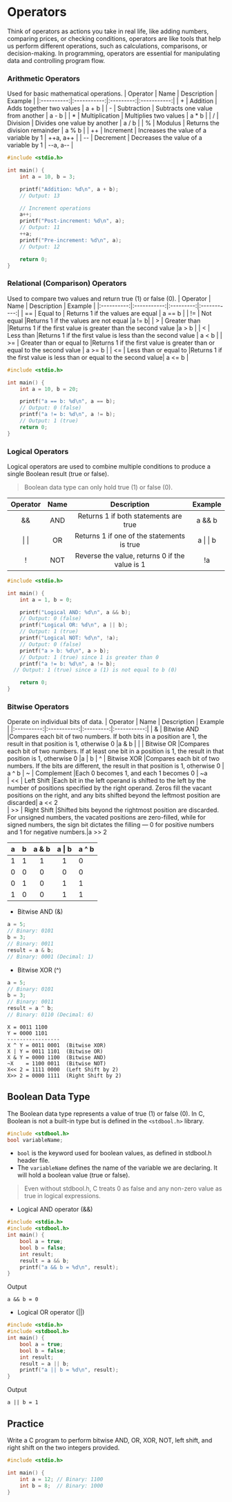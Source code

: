 # Operators

Think of operators as actions you take in real life, like adding numbers, comparing prices, or checking conditions, operators are like tools that help us perform different operations, such as calculations, comparisons, or decision-making. In programming, operators are essential for manipulating data and controlling program flow.




### Arithmetic Operators

Used for basic mathematical operations.
| Operator | Name   | Description | Example  |
|:----------:|:-----------:|:---------:|:-----------:|
| +      |  Addition   |   	Adds together two values      |     a + b        |
| -      |   Subtraction  | Subtracts one value from another     |     a - b         |
| *      |   Multiplication  |    Multiplies two values     |    a * b         |
| /      |   	Division  |    Divides one value by another     |     a / b       |
| %      |    Modulus |      Returns the division remainder   |   a % b          |
| ++     |    Increment |     	Increases the value of a variable by 1    |   ++a, a++        |
| --     |    Decrement |     	Decreases the value of a variable by 1    |  --a, a--  |

 
```c
#include <stdio.h>

int main() {
    int a = 10, b = 3;

    printf("Addition: %d\n", a + b);
    // Output: 13

    // Increment operations
    a++;
    printf("Post-increment: %d\n", a);
    // Output: 11
    ++a;
    printf("Pre-increment: %d\n", a);
    // Output: 12

    return 0;
}
```
### Relational (Comparison) Operators

Used to compare two values and return true (1) or false (0).
| Operator | Name   | Description | Example  |
|:----------:|:-----------:|:---------:|:-----------:|
| ==          |  	Equal to   |   Returns 1 if the values are equal     |    a == b         |
| !=      | Not equal  |Returns 1 if the values are not equal |a != b|
| >      | Greater than |Returns 1 if the first value is greater than the second value |a > b |
| <      | Less than  |Returns 1 if the first value is less than the second value | a < b |
| >=     | Greater than or equal to |Returns 1 if the first value is greater than or equal to the second value |   a >= b   |
| <=     | Less than or equal to |Returns 1 if the first value is less than or equal to the second value|      a <= b        |  

```c
#include <stdio.h>

int main() {
    int a = 10, b = 20;

    printf("a == b: %d\n", a == b);
    // Output: 0 (false)
    printf("a != b: %d\n", a != b);
    // Output: 1 (true)
    return 0;
}
```


### Logical Operators

Logical operators are used to combine multiple conditions to produce a single Boolean result (true or false).
>Boolean data type can only hold true (1) or false (0).

| Operator | Name   | Description | Example  |
|:----------:|:-----------:|:---------:|:-----------:|
| &&     | AND |Returns 1 if both statements are true | a && b |
|  \| \|   | OR |Returns 1 if one of the statements is true | a \| \| b   |
| !      |	NOT | Reverse the value, returns 0 if the value is 1|!a |


```c
#include <stdio.h>

int main() {
    int a = 1, b = 0;

    printf("Logical AND: %d\n", a && b);
    // Output: 0 (false)
    printf("Logical OR: %d\n", a || b);
    // Output: 1 (true)
    printf("Logical NOT: %d\n", !a);
    // Output: 0 (false)
    printf("a > b: %d\n", a > b);
    // Output: 1 (true) since 1 is greater than 0
    printf("a != b: %d\n", a != b);
  // Output: 1 (true) since a (1) is not equal to b (0)

    return 0;
}
```

### Bitwise Operators

Operate on individual bits of data.
| Operator | Name   | Description | Example  |
|:----------:|:-----------:|:---------:|:-----------:|
| &      | Bitwise AND |Compares each bit of two numbers. If both bits in a position are 1, the result in that position is 1, otherwise 0     |a & b 
| \|     | Bitwise OR  |Compares each bit of two numbers. If at least one bit in a position is 1, the result in that position is 1, otherwise 0     |a \| b 
| ^      | Bitwise XOR |Compares each bit of two numbers. If the bits are different, the result in that position is 1, otherwise 0       | a ^ b
| ~      | Complement  |Each 0 becomes 1, and each 1 becomes 0   | ~a  
| <<     | Left Shift  |Each bit in the left operand is shifted to the left by the number of positions specified by the right operand. Zeros fill the vacant positions on the right, and any bits shifted beyond the leftmost position are discarded|  a << 2   
| >>     |  Right Shift |Shifted bits beyond the rightmost position are discarded. For unsigned numbers, the vacated positions are zero-filled, while for signed numbers, the sign bit dictates the filling — 0 for positive numbers and 1 for negative numbers.|a >> 2 


   | a | b | a & b | a \| b | a ^ b |
   |:---:|:---:|:-------:|:--------:|-------|
   | 1 | 1 | 1     | 1      | 0     |
   | 0 | 0 | 0     | 0      | 0     |
   | 0 | 1 | 0     | 1      | 1     |
   | 1 | 0 | 0     | 1      | 1     |
 
 * Bitwise AND (&)
```c
a = 5;
// Binary: 0101
b = 3;
// Binary: 0011
result = a & b;
// Binary: 0001 (Decimal: 1)
```
 * Bitwise XOR (^)
```c
a = 5;
// Binary: 0101
b = 3;
// Binary: 0011
result = a ^ b;
// Binary: 0110 (Decimal: 6)
```



```
X = 0011 1100
Y = 0000 1101
-----------------
X ^ Y = 0011 0001  (Bitwise XOR)
X | Y = 0011 1101  (Bitwise OR)
X & Y = 0000 1100  (Bitwise AND)
~X    = 1100 0011  (Bitwise NOT)
X<< 2 = 1111 0000  (Left Shift by 2)
X>> 2 = 0000 1111  (Right Shift by 2)

```


## Boolean Data Type

The Boolean data type represents a value of true (1) or false (0). In C, Boolean is not a built-in type but is defined in the `<stdbool.h>` library.


```c
#include <stdbool.h>
bool variableName;
```

* `bool` is the keyword used for boolean values, as defined in stdbool.h header file.
* The `variableName` defines the name of the variable we are declaring. It will hold a boolean value (true or false).
> Even without stdbool.h, C treats 0 as false and any non-zero value as true in logical expressions.


* Logical AND operator (&&)
```c
#include <stdio.h>
#include <stdbool.h>
int main() {
    bool a = true;
    bool b = false;
    int result;
    result = a && b;
    printf("a && b = %d\n", result);
}
```  
Output
```
a && b = 0
```

* Logical OR operator (||)
```c
#include <stdio.h>
#include <stdbool.h>
int main() {
    bool a = true;
    bool b = false;
    int result;
    result = a || b;
    printf("a || b = %d\n", result);
}
```  
Output
```
a || b = 1
```

## **Practice**
Write a C program to perform bitwise AND, OR, XOR, NOT, left shift, and right shift on the two integers provided.

```c
#include <stdio.h>

int main() {
    int a = 12; // Binary: 1100
    int b = 8;  // Binary: 1000
}

```
